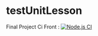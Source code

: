 # testUnitLesson

Final Project Ci Front : 
[![Node.js CI](https://github.com/mehdimansour/testUnitLesson/actions/workflows/node.js.yml/badge.svg)](https://github.com/mehdimansour/testUnitLesson/actions/workflows/node.js.yml)
